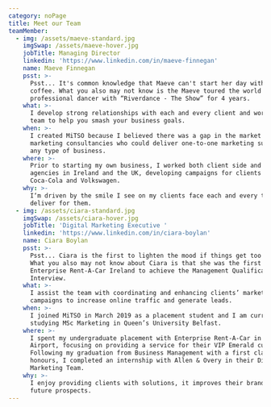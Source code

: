 ```yaml
---
category: noPage
title: Meet our Team
teamMember:
  - img: /assets/maeve-standard.jpg
    imgSwap: /assets/maeve-hover.jpg
    jobTitle: Managing Director
    linkedin: 'https://www.linkedin.com/in/maeve-finnegan'
    name: Maeve Finnegan
    psst: >-
      Psst... It's common knowledge that Maeve can't start her day without a
      coffee. What you also may not know is the Maeve toured the world as a
      professional dancer with “Riverdance - The Show” for 4 years.
    what: >-
      I develop strong relationships with each and every client and work with my
      team to help you smash your business goals.
    when: >-
      I created MiTSO because I believed there was a gap in the market for
      marketing consultancies who could deliver one-to-one marketing support for
      any type of business.
    where: >-
      Prior to starting my own business, I worked both client side and within
      agencies in Ireland and the UK, developing campaigns for clients such as
      Coca-Cola and Volkswagen.
    why: >-
      I‘m driven by the smile I see on my clients face each and every time we
      deliver for them.
  - img: /assets/ciara-standard.jpg
    imgSwap: /assets/ciara-hover.jpg
    jobTitle: 'Digital Marketing Executive '
    linkedin: 'https://www.linkedin.com/in/ciara-boylan'
    name: Ciara Boylan
    psst: >-
      Psst... Ciara is the first to lighten the mood if things get too serious!
      What you also may not know about Ciara is that she was the first intern in
      Enterprise Rent-A-Car Ireland to achieve the Management Qualification
      Interview.
    what: >-
      I assist the team with coordinating and enhancing clients’ marketing
      campaigns to increase online traffic and generate leads.
    when: >-
      I joined MiTSO in March 2019 as a placement student and I am currently
      studying MSc Marketing in Queen’s University Belfast.
    where: >-
      I spent my undergraduate placement with Enterprise Rent-A-Car in Dublin
      Airport, focusing on providing a service for their VIP Emerald customers.
      Following my graduation from Business Management with a first class
      honours, I completed an internship with Allen & Overy in their Digital
      Marketing Team.
    why: >-
      I enjoy providing clients with solutions, it improves their brand and
      future prospects.
---
```


